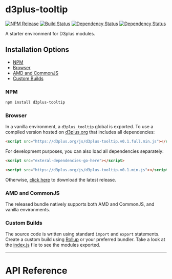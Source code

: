 # d3plus-tooltip

[![NPM Release](http://img.shields.io/npm/v/d3plus-tooltip.svg?style=flat-square)](https://www.npmjs.org/package/d3plus-tooltip)
[![Build Status](https://travis-ci.org/d3plus/d3plus-tooltip.svg?branch=master)](https://travis-ci.org/d3plus/d3plus-tooltip)
[![Dependency Status](http://img.shields.io/david/d3plus/d3plus-tooltip.svg?style=flat-square)](https://david-dm.org/d3plus/d3plus-tooltip)
[![Dependency Status](http://img.shields.io/david/dev/d3plus/d3plus-tooltip.svg?style=flat-square)](https://david-dm.org/d3plus/d3plus-tooltip#info=devDependencies)

A starter environment for D3plus modules.

## Installation Options

* [NPM](#install.npm)
* [Browser](#install.browser)
* [AMD and CommonJS](#install.amd)
* [Custom Builds](#install.custom)

<a name="install.npm"></a>
### NPM
```sh
npm install d3plus-tooltip
```

<a name="install.browser"></a>
### Browser
In a vanilla environment, a `d3plus_tooltip` global is exported. To use a compiled version hosted on [d3plus.org](https://d3plus.org) that includes all dependencies:

```html
<script src="https://d3plus.org/js/d3plus-tooltip.v0.1.full.min.js"></script>
```

For development purposes, you can also load all dependencies separately:

```html
<script src="exteral-dependencies-go-here"></script>

<script src="https://d3plus.org/js/d3plus-tooltip.v0.1.min.js"></script>
```

Otherwise, [click here](https://github.com/d3plus/d3plus-tooltip/releases/latest) to download the latest release.

<a name="install.amd"></a>
### AMD and CommonJS
The released bundle natively supports both AMD and CommonJS, and vanilla environments.

<a name="install.custom"></a>
### Custom Builds
The source code is written using standard `import` and `export` statements. Create a custom build using [Rollup](https://github.com/rollup/rollup) or your preferred bundler. Take a look at the  [index.js](https://github.com/d3plus/d3plus-tooltip/blob/master/index.js) file to see the modules exported.

---

# API Reference
